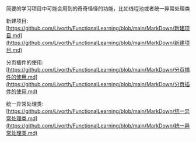 简要的学习项目中可能会用到的奇奇怪怪的功能，比如线程池或者统一异常处理类

新建项目:[https://github.com/Livorth/FunctionalLearning/blob/main/MarkDown/新建项目.md](https://github.com/Livorth/FunctionalLearning/blob/main/MarkDown/新建项目.md)

分页插件的使用:[https://github.com/Livorth/FunctionalLearning/blob/main/MarkDown/分页插件的使用.md](https://github.com/Livorth/FunctionalLearning/blob/main/MarkDown/分页插件的使用.md)

统一异常处理类:[https://github.com/Livorth/FunctionalLearning/blob/main/MarkDown/统一异常处理类.md](https://github.com/Livorth/FunctionalLearning/blob/main/MarkDown/统一异常处理类.md)
